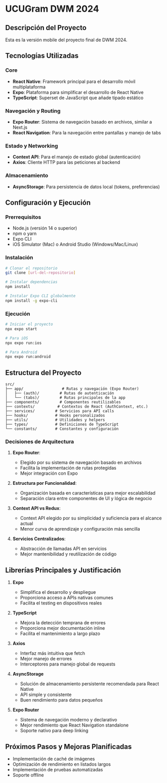# UCUGram DWM 2024

## Descripción del Proyecto
Esta es la versión mobile del proyecto final de DWM 2024.

## Tecnologías Utilizadas

### Core
- **React Native**: Framework principal para el desarrollo móvil multiplataforma
- **Expo**: Plataforma para simplificar el desarrollo de React Native
- **TypeScript**: Superset de JavaScript que añade tipado estático

### Navegación y Routing
- **Expo Router**: Sistema de navegación basado en archivos, similar a Next.js
- **React Navigation**: Para la navegación entre pantallas y manejo de tabs

### Estado y Networking
- **Context API**: Para el manejo de estado global (autenticación)
- **Axios**: Cliente HTTP para las peticiones al backend

### Almacenamiento
- **AsyncStorage**: Para persistencia de datos local (tokens, preferencias)

## Configuración y Ejecución

### Prerrequisitos
- Node.js (versión 14 o superior)
- npm o yarn
- Expo CLI
- iOS Simulator (Mac) o Android Studio (Windows/Mac/Linux)

### Instalación
```bash
# Clonar el repositorio
git clone [url-del-repositorio]

# Instalar dependencias
npm install

# Instalar Expo CLI globalmente
npm install -g expo-cli
```

### Ejecución
```bash
# Iniciar el proyecto
npx expo start

# Para iOS
npx expo run:ios

# Para Android
npx expo run:android
```

## Estructura del Proyecto

```
src/
├── app/                 # Rutas y navegación (Expo Router)
│   ├── (auth)/         # Rutas de autenticación
│   └── (tabs)/         # Rutas principales de la app
├── components/         # Componentes reutilizables
├── contexts/          # Contextos de React (AuthContext, etc.)
├── services/         # Servicios para API calls
├── hooks/            # Hooks personalizados
├── utils/            # Utilidades y helpers
├── types/            # Definiciones de TypeScript
└── constants/        # Constantes y configuración
```

### Decisiones de Arquitectura

1. **Expo Router**: 
   - Elegido por su sistema de navegación basado en archivos
   - Facilita la implementación de rutas protegidas
   - Mejor integración con Expo

2. **Estructura por Funcionalidad**:
   - Organización basada en características para mejor escalabilidad
   - Separación clara entre componentes de UI y lógica de negocio

3. **Context API vs Redux**:
   - Context API elegido por su simplicidad y suficiencia para el alcance actual
   - Menor curva de aprendizaje y configuración más sencilla

4. **Servicios Centralizados**:
   - Abstracción de llamadas API en servicios
   - Mejor mantenibilidad y reutilización de código

## Librerías Principales y Justificación

1. **Expo**
   - Simplifica el desarrollo y despliegue
   - Proporciona acceso a APIs nativas comunes
   - Facilita el testing en dispositivos reales

2. **TypeScript**
   - Mejora la detección temprana de errores
   - Proporciona mejor documentación inline
   - Facilita el mantenimiento a largo plazo

3. **Axios**
   - Interfaz más intuitiva que fetch
   - Mejor manejo de errores
   - Interceptores para manejo global de requests

4. **AsyncStorage**
   - Solución de almacenamiento persistente recomendada para React Native
   - API simple y consistente
   - Buen rendimiento para datos pequeños

5. **Expo Router**
   - Sistema de navegación moderno y declarativo
   - Mejor rendimiento que React Navigation standalone
   - Soporte nativo para deep linking

## Próximos Pasos y Mejoras Planificadas
- Implementación de caché de imágenes
- Optimización de rendimiento en listados largos
- Implementación de pruebas automatizadas
- Soporte offline
